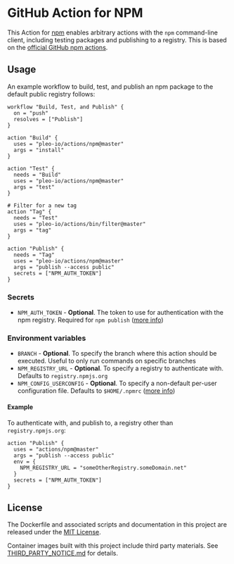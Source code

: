 # GitHub Action for NPM

This Action for [npm](https://www.npmjs.com/) enables arbitrary actions with the `npm` command-line client, including testing packages and publishing to a registry. This is based on the [official GitHub npm actions](https://github.com/actions/npm).

## Usage

An example workflow to build, test, and publish an npm package to the default public registry follows:

```hcl
workflow "Build, Test, and Publish" {
  on = "push"
  resolves = ["Publish"]
}

action "Build" {
  uses = "pleo-io/actions/npm@master"
  args = "install"
}

action "Test" {
  needs = "Build"
  uses = "pleo-io/actions/npm@master"
  args = "test"
}

# Filter for a new tag
action "Tag" {
  needs = "Test"
  uses = "pleo-io/actions/bin/filter@master"
  args = "tag"
}

action "Publish" {
  needs = "Tag"
  uses = "pleo-io/actions/npm@master"
  args = "publish --access public"
  secrets = ["NPM_AUTH_TOKEN"]
}
```

### Secrets

* `NPM_AUTH_TOKEN` - **Optional**. The token to use for authentication with the npm registry. Required for `npm publish` ([more info](https://docs.npmjs.com/getting-started/working_with_tokens))

### Environment variables

* `BRANCH` - **Optional**. To specify the branch where this action should be executed. Useful to only run commands on specific branches
* `NPM_REGISTRY_URL` - **Optional**. To specify a registry to authenticate with. Defaults to `registry.npmjs.org`
* `NPM_CONFIG_USERCONFIG` - **Optional**. To specify a non-default per-user configuration file. Defaults to `$HOME/.npmrc` ([more info](https://docs.npmjs.com/misc/config#npmrc-files))

#### Example

To authenticate with, and publish to, a registry other than `registry.npmjs.org`:

```hcl
action "Publish" {
  uses = "actions/npm@master"
  args = "publish --access public"
  env = {
    NPM_REGISTRY_URL = "someOtherRegistry.someDomain.net"
  }
  secrets = ["NPM_AUTH_TOKEN"]
}
```

## License

The Dockerfile and associated scripts and documentation in this project are released under the [MIT License](LICENSE).

Container images built with this project include third party materials. See [THIRD_PARTY_NOTICE.md](THIRD_PARTY_NOTICE.md) for details.
